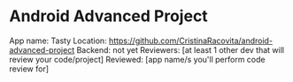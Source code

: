 # Android Advanced Project
App name: Tasty
Location: https://github.com/CristinaRacovita/android-advanced-project
Backend: not yet
Reviewers: [at least 1 other dev that will review your code/project]
Reviewed: [app name/s you'll perform code review for]
